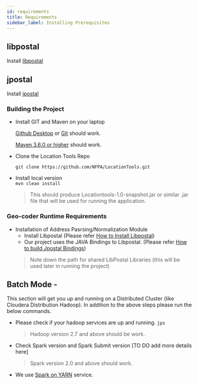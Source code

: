 ```yaml
---
id: requirements
title: Requirements
sidebar_label: Installing Prerequisites
---
```


## libpostal

Install [libpostal](https://github.com/openvenues/libpostal)

## jpostal

Install [jpostal](https://github.com/openvenues/jpostal)

### Building the Project
- Install GIT and Maven on your laptop 
  
  [Github Desktop](https://desktop.github.com/) or [Git](https://git-scm.com/book/en/v2/Getting-Started-Installing-Git) should work. 
  
  [Maven 3.6.0 or higher](https://maven.apache.org/install.html) should work.
- Clone the Location Tools Repo
  
  ```git clone https://github.com/NFPA/LocationTools.git```
- Install local version  
  ```mvn clean install``` 
  > This should produce Locationtools-1.0-snapshot.jar or similar .jar file that will be used for running the application.

### Geo-coder Runtime Requirements
- Installation of Address Pasrsing/Normalization Module  
  - Install Libpostal (Please refer [How to Install Libpostal](https://github.com/openvenues/libpostal)) 
  - Our project uses the JAVA Bindings to Libpostal. (Please refer [How to build Jpostal Bindings](https://github.com/openvenues/jpostal))
  > Note down the path for shared LibPostal Libraries (this will be used later in running the project)

## Batch Mode -
This section will get you up and running on a Distributed Cluster (like Cloudera Distribution Hadoop). In addition to the above steps please run the below commands. 
- Please check if your hadoop services are up and running.
  ```jps```
  > Hadoop version 2.7 and above should be work.
- Check Spark version and Spark Submit version [TO DO add more details here]
  > Spark version 2.0 and above should work. 
- We use [Spark on YARN](https://docs.cloudera.com/documentation/enterprise/5-13-x/topics/cdh_ig_running_spark_on_yarn.html) service. 
